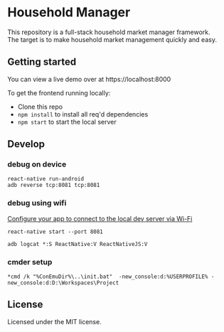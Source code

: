 # Household Manager

This repository is a full-stack household market manager framework.  
The target is to make household market management quickly and easy.  

## Getting started

You can view a live demo over at https://localhost:8000

To get the frontend running locally:

- Clone this repo
- `npm install` to install all req'd dependencies
- `npm start` to start the local server


## Develop

### debug on device
```
react-native run-android
adb reverse tcp:8081 tcp:8081
```

### debug using wifi
[Configure your app to connect to the local dev server via Wi-Fi](https://facebook.github.io/react-native/docs/running-on-device-android.html#configure-your-app-to-connect-to-the-local-dev-server-via-wi-fi)
```
react-native start --port 8081
```
```
adb logcat *:S ReactNative:V ReactNativeJS:V
```

### cmder setup
```
*cmd /k "%ConEmuDir%\..\init.bat"  -new_console:d:%USERPROFILE% -new_console:d:D:\Workspaces\Project
```
## License
Licensed under the MIT license.
